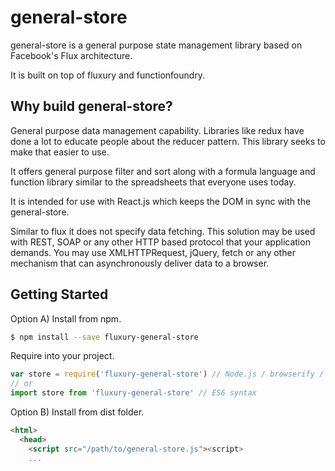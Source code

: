 # general-store

general-store is a general purpose state management library based on Facebook's Flux architecture.

It is built on top of fluxury and functionfoundry.

## Why build general-store?

General purpose data management capability. Libraries like redux have done a lot to educate people about the reducer pattern. This library seeks to make that easier to use.

It offers general purpose filter and sort along with a formula language and function library similar to the spreadsheets that everyone uses today.

It is intended for use with React.js which keeps the DOM in sync with the general-store.

Similar to flux it does not specify data fetching. This solution may be used with REST, SOAP or any other HTTP based protocol that your application demands. You may use XMLHTTPRequest, jQuery, fetch or any other mechanism that can asynchronously deliver data to a browser.

## Getting Started

Option A) Install from npm.

```sh
$ npm install --save fluxury-general-store
```

Require into your project.

```js
var store = require('fluxury-general-store') // Node.js / browserify / webpack
// or
import store from 'fluxury-general-store' // ES6 syntax
```

Option B) Install from dist folder.

```HTML
<html>
  <head>
    <script src="/path/to/general-store.js"><script>
    ...
```
